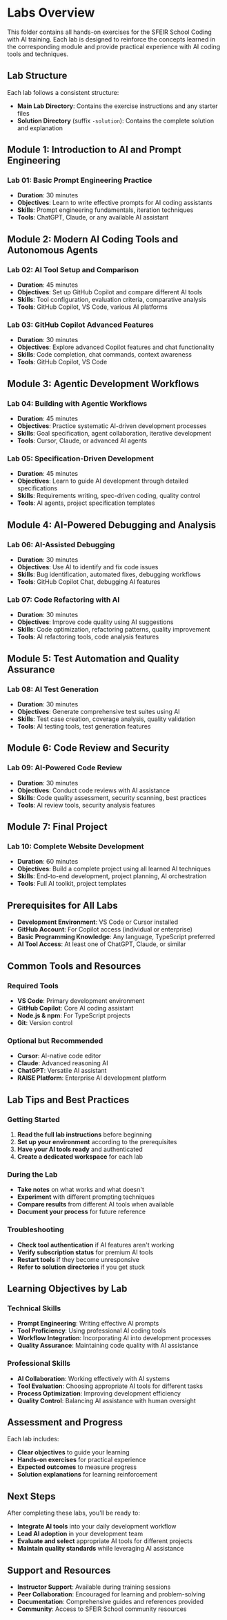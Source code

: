 # Labs Overview

This folder contains all hands-on exercises for the SFEIR School Coding with AI training. Each lab is designed to reinforce the concepts learned in the corresponding module and provide practical experience with AI coding tools and techniques.

## Lab Structure

Each lab follows a consistent structure:

- **Main Lab Directory**: Contains the exercise instructions and any starter files
- **Solution Directory** (suffix `-solution`): Contains the complete solution and explanation

## Module 1: Introduction to AI and Prompt Engineering

### Lab 01: Basic Prompt Engineering Practice
- **Duration**: 30 minutes
- **Objectives**: Learn to write effective prompts for AI coding assistants
- **Skills**: Prompt engineering fundamentals, iteration techniques
- **Tools**: ChatGPT, Claude, or any available AI assistant

## Module 2: Modern AI Coding Tools and Autonomous Agents

### Lab 02: AI Tool Setup and Comparison
- **Duration**: 45 minutes
- **Objectives**: Set up GitHub Copilot and compare different AI tools
- **Skills**: Tool configuration, evaluation criteria, comparative analysis
- **Tools**: GitHub Copilot, VS Code, various AI platforms

### Lab 03: GitHub Copilot Advanced Features
- **Duration**: 30 minutes
- **Objectives**: Explore advanced Copilot features and chat functionality
- **Skills**: Code completion, chat commands, context awareness
- **Tools**: GitHub Copilot, VS Code

## Module 3: Agentic Development Workflows

### Lab 04: Building with Agentic Workflows
- **Duration**: 45 minutes
- **Objectives**: Practice systematic AI-driven development processes
- **Skills**: Goal specification, agent collaboration, iterative development
- **Tools**: Cursor, Claude, or advanced AI agents

### Lab 05: Specification-Driven Development
- **Duration**: 45 minutes
- **Objectives**: Learn to guide AI development through detailed specifications
- **Skills**: Requirements writing, spec-driven coding, quality control
- **Tools**: AI agents, project specification templates

## Module 4: AI-Powered Debugging and Analysis

### Lab 06: AI-Assisted Debugging
- **Duration**: 30 minutes
- **Objectives**: Use AI to identify and fix code issues
- **Skills**: Bug identification, automated fixes, debugging workflows
- **Tools**: GitHub Copilot Chat, debugging AI features

### Lab 07: Code Refactoring with AI
- **Duration**: 30 minutes
- **Objectives**: Improve code quality using AI suggestions
- **Skills**: Code optimization, refactoring patterns, quality improvement
- **Tools**: AI refactoring tools, code analysis features

## Module 5: Test Automation and Quality Assurance

### Lab 08: AI Test Generation
- **Duration**: 30 minutes
- **Objectives**: Generate comprehensive test suites using AI
- **Skills**: Test case creation, coverage analysis, quality validation
- **Tools**: AI testing tools, test generation features

## Module 6: Code Review and Security

### Lab 09: AI-Powered Code Review
- **Duration**: 30 minutes
- **Objectives**: Conduct code reviews with AI assistance
- **Skills**: Code quality assessment, security scanning, best practices
- **Tools**: AI review tools, security analysis features

## Module 7: Final Project

### Lab 10: Complete Website Development
- **Duration**: 60 minutes
- **Objectives**: Build a complete project using all learned AI techniques
- **Skills**: End-to-end development, project planning, AI orchestration
- **Tools**: Full AI toolkit, project templates

## Prerequisites for All Labs

- **Development Environment**: VS Code or Cursor installed
- **GitHub Account**: For Copilot access (individual or enterprise)
- **Basic Programming Knowledge**: Any language, TypeScript preferred
- **AI Tool Access**: At least one of ChatGPT, Claude, or similar

## Common Tools and Resources

### Required Tools
- **VS Code**: Primary development environment
- **GitHub Copilot**: Core AI coding assistant
- **Node.js & npm**: For TypeScript projects
- **Git**: Version control

### Optional but Recommended
- **Cursor**: AI-native code editor
- **Claude**: Advanced reasoning AI
- **ChatGPT**: Versatile AI assistant
- **RAISE Platform**: Enterprise AI development platform

## Lab Tips and Best Practices

### Getting Started
1. **Read the full lab instructions** before beginning
2. **Set up your environment** according to the prerequisites
3. **Have your AI tools ready** and authenticated
4. **Create a dedicated workspace** for each lab

### During the Lab
- **Take notes** on what works and what doesn't
- **Experiment** with different prompting techniques
- **Compare results** from different AI tools when available
- **Document your process** for future reference

### Troubleshooting
- **Check tool authentication** if AI features aren't working
- **Verify subscription status** for premium AI tools
- **Restart tools** if they become unresponsive
- **Refer to solution directories** if you get stuck

## Learning Objectives by Lab

### Technical Skills
- **Prompt Engineering**: Writing effective AI prompts
- **Tool Proficiency**: Using professional AI coding tools
- **Workflow Integration**: Incorporating AI into development processes
- **Quality Assurance**: Maintaining code quality with AI assistance

### Professional Skills
- **AI Collaboration**: Working effectively with AI systems
- **Tool Evaluation**: Choosing appropriate AI tools for different tasks
- **Process Optimization**: Improving development efficiency
- **Quality Control**: Balancing AI assistance with human oversight

## Assessment and Progress

Each lab includes:
- **Clear objectives** to guide your learning
- **Hands-on exercises** for practical experience
- **Expected outcomes** to measure progress
- **Solution explanations** for learning reinforcement

## Next Steps

After completing these labs, you'll be ready to:
- **Integrate AI tools** into your daily development workflow
- **Lead AI adoption** in your development team
- **Evaluate and select** appropriate AI tools for different projects
- **Maintain quality standards** while leveraging AI assistance

## Support and Resources

- **Instructor Support**: Available during training sessions
- **Peer Collaboration**: Encouraged for learning and problem-solving
- **Documentation**: Comprehensive guides and references provided
- **Community**: Access to SFEIR School community resources
